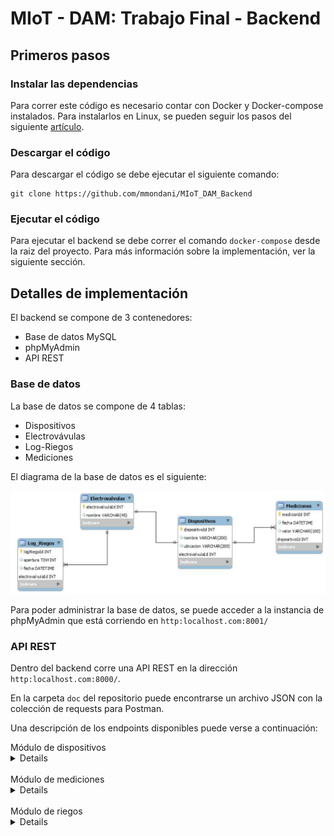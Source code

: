 MIoT - DAM: Trabajo Final - Backend
=======================

## Primeros pasos

### Instalar las dependencias

Para correr este código es necesario contar con Docker y Docker-compose instalados. Para instalarlos en Linux, se pueden seguir los pasos del siguiente [artículo](https://www.gotoiot.com/pages/articles/docker_installation_linux/).

### Descargar el código

Para descargar el código se debe ejecutar el siguiente comando:
```
git clone https://github.com/mmondani/MIoT_DAM_Backend
```

### Ejecutar el código

Para ejecutar el backend se debe correr el comando `docker-compose` desde la raiz del proyecto. Para más información sobre la implementación, ver la siguiente sección.

## Detalles de implementación

El backend se compone de 3 contenedores:

- Base de datos MySQL
- phpMyAdmin
- API REST

### Base de datos

La base de datos se compone de 4 tablas:

- Dispositivos
- Electrovávulas
- Log-Riegos
- Mediciones

El diagrama de la base de datos es el siguiente:

![db](doc/db.png)

Para poder administrar la base de datos, se puede acceder a la instancia de phpMyAdmin que está corriendo en `http:localhost.com:8001/`

### API REST

Dentro del backend corre una API REST en la dirección `http:localhost.com:8000/`.

En la carpeta `doc` del repositorio puede encontrarse un archivo JSON con la colección de requests para Postman.

Una descripción de los endpoints disponibles puede verse a continuación:

<summary>Módulo de dispositivos</summary>
<details>

* **URL:** /dispositivo

* **Descripción:** Permite obtener toda la lista de dispositivos

* **Método:** `GET`
  
*  **Parámetros URL:** -

*  **Body:** -

* **Respuesta exitosa:**

  * **Código:** 200 <br />
    **Body:** array con todos los dispositivos
    <br>
    *Ejemplo*
    ```json
    [
        {
            dispositivoId: 1,
            nombre: "Dispositivo 1",
            ubicacion: "Patio",
            electrovalvulaId: 1
        },
        {
            dispositivoId: 2,
            nombre: "Dispositivo 2",
            ubicacion: "Frente",
            electrovalvulaId: 2
        }
    ]
    ```
 
* **Respuesta fallida:**

  * **Código:** 500 <br />
    **Body:** -

<br/>
---
<br/>

* **URL:** /dispositivo/:id

* **Descripción:** Permite obtener toda la lista de dispositivos

* **Método:** `GET`
  
*  **Parámetros URL:** 
    `id=[number]`: ID del dispositivo que se está consultando.

*  **Body:** -

* **Respuesta exitosa:**

  * **Código:** 200 <br />
    **Body:** dispositivo con ID id
    <br>
    *Ejemplo*
    ```json
    {
        dispositivoId: 1,
        nombre: "Dispositivo 1",
        ubicacion: "Patio",
        electrovalvulaId: 1
    }
    ```
 
* **Respuesta fallida:**

  * **Código:** 400 <br />
    **Body:** objeto indicando el error. Posibles errores:<br />
                - No se encuentra el id<br />
    <br>
    *Ejemplo*
    ```json
    {
        "errores": ["No se encuentra el id"]
    }
    ```
</details>

<br/>
<summary>Módulo de mediciones</summary>
<details>

* **URL:** /medicion/:id

* **Descripción:** Permite todas las mediciones de un dispositivo

* **Método:** `GET`
  
*  **Parámetros URL:** 
    `id=[number]`: ID del dispositivo que se está consultando.

*  **Body:** -

* **Respuesta exitosa:**

  * **Código:** 200 <br />
    **Body:** array con todas las mediciones
    <br>
    *Ejemplo*
    ```json
    [
        {
            medicionId: 1,
            fecha: "2020-11-26 21:19:41",
            valor: "60",
            dispositivoId: 1
        },
        {
            medicionId: 2,
            fecha: "2020-11-26 21:20:41",
            valor: "35",
            dispositivoId: 2
        }
    ]
    ```
 
* **Respuesta fallida:**

  * **Código:** 400 <br />
    **Body:** objeto indicando el error. Posibles errores:<br />
                - No se encuentra el id<br />
    <br>
    *Ejemplo*
    ```json
    {
        "errores": ["No se encuentra el id"]
    }
    ```

<br/>
---
<br/>

* **URL:** /medicion/last/:id

* **Descripción:** Permite obtener la última medicion de un dispositivo

* **Método:** `GET`
  
*  **Parámetros URL:** 
    `id=[number]`: ID del dispositivo que se está consultando.

*  **Body:** -

* **Respuesta exitosa:**

  * **Código:** 200 <br />
    **Body:** última medición del dispositivo con ID id
    <br>
    *Ejemplo*
    ```json
    {
        dispositivoId: 1,
        nombre: "Dispositivo 1",
        ubicacion: "Patio",
        electrovalvulaId: 1
    }
    ```
 
* **Respuesta fallida:**

  * **Código:** 400 <br />
    **Body:** objeto indicando el error. Posibles errores:<br />
                - No se encuentra el id<br />
    <br>
    *Ejemplo*
    ```json
    {
        "errores": ["No se encuentra el id"]
    }
    ```

<br/>
---
<br/>

* **URL:** /medicion

* **Descripción:** Permite agregar una medición para el disposito ID

* **Método:** `POST`
  
*  **Parámetros URL:** -

*  **Body:**
   
    **Obligatorios:**
 
   `id=[number]`: ID del dispositivo.<br/>
   `valor [string]`: valor de la medición
   <br/>
   *Ejemplo*
    ```json
    {
        "id": 1,
        "valor": "50"
    }
    ```

* **Respuesta exitosa:**

  * **Código:** 200 <br />
    **Body:** -
 
* **Respuesta fallida:**

  * **Código:** 400 <br />
    **Body:** objeto indicando el error. Posibles errores:<br />
                - Falta el campo id<br />
                - Falta el campo valor<br />
    <br>
    *Ejemplo*
    ```json
    {
        "errores": ["No se encuentra el id"]
    }
    ```

</details>


<br/>
<summary>Módulo de riegos</summary>
<details>

* **URL:** /riego/:id

* **Descripción:** Obtiene todas las entradas del log de riego de una electroválvula

* **Método:** `GET`
  
*  **Parámetros URL:** 
    `id=[number]`: ID de la electroválvula que se está consultando.

*  **Body:** -

* **Respuesta exitosa:**

  * **Código:** 200 <br />
    **Body:** array con todas las entradas del log de riego
    <br>
    *Ejemplo*
    ```json
    [
        {
            logRiegoId: 1,
            apertura: "2020-11-26 21:19:41",
            fecha: "60",
            electrovalvulaId: 1
        },
        {
            logRiegoId: 2,
            apertura: "2020-11-26 21:20:41",
            fecha: "35",
            electrovalvulaId: 1
        }
    ]
    ```
 
* **Respuesta fallida:**

  * **Código:** 400 <br />
    **Body:** objeto indicando el error. Posibles errores:<br />
                - No se encuentra el id<br />
    <br>
    *Ejemplo*
    ```json
    {
        "errores": ["No se encuentra el id"]
    }
    ```

<br/>
---
<br/>

* **URL:** /riego/last/:id

* **Descripción:** Permite obtener la última entrada del log de riego de una electrovávula

* **Método:** `GET`
  
*  **Parámetros URL:** 
    `id=[number]`: ID de la electroválvula que se está consultando.

*  **Body:** -

* **Respuesta exitosa:**

  * **Código:** 200 <br />
    **Body:** última entrada del log
    <br>
    *Ejemplo*
    ```json
    {
        logRiegoId: 1,
        apertura: "2020-11-26 21:19:41",
        fecha: "60",
        electrovalvulaId: 1
    }
    ```
 
* **Respuesta fallida:**

  * **Código:** 400 <br />
    **Body:** objeto indicando el error. Posibles errores:<br />
                - No se encuentra el id<br />
    <br>
    *Ejemplo*
    ```json
    {
        "errores": ["No se encuentra el id"]
    }
    ```

<br/>
---
<br/>

* **URL:** /riego

* **Descripción:** Permite agregar una nueva entrada al log de riego para la electrovávula ID

* **Método:** `POST`
  
*  **Parámetros URL:** -

*  **Body:**
   
    **Obligatorios:**
 
   `id=[number]`: ID de la electrovávula.<br/>
   `apertura [number]`: indica si es una apertura (1) o un cierre (0)
   <br/>
   *Ejemplo*
    ```json
    {
        "id": 1,
        "apertura": 1
    }
    ```

* **Respuesta exitosa:**

  * **Código:** 200 <br />
    **Body:** -
 
* **Respuesta fallida:**

  * **Código:** 400 <br />
    **Body:** objeto indicando el error. Posibles errores:<br />
                - Falta el campo id<br />
                - Falta el campo apertura<br />
    <br>
    *Ejemplo*
    ```json
    {
        "errores": ["No se encuentra el id"]
    }
    ```

</details>